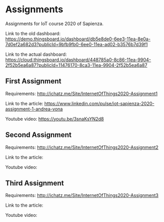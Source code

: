 # Assignments
Assignments for IoT course 2020 of Sapienza.

Link to the old dashboard: https://demo.thingsboard.io/dashboard/db5e8de0-6ee3-11ea-8e0a-7d0ef2a682d3?publicId=9bfb9fb0-6ee0-11ea-ad02-b3576b7d39f1

Link to the actual dashboard: https://cloud.thingsboard.io/dashboard/448785a0-8c86-11ea-9904-2f52b5ea6a87?publicId=11476170-8ca3-11ea-9904-2f52b5ea6a87


## First Assignment

Requirements: http://ichatz.me/Site/InternetOfThings2020-Assignment1

Link to the article: https://www.linkedin.com/pulse/iot-sapienza-2020-assignment-1-andrea-vona

Youtube video: https://youtu.be/3snaKsYN2d8


## Second Assignment

Requirements: http://ichatz.me/Site/InternetOfThings2020-Assignment2

Link to the article: 

Youtube video: 


## Third Assignment

Requirements: http://ichatz.me/Site/InternetOfThings2020-Assignment3

Link to the article: 

Youtube video: 
